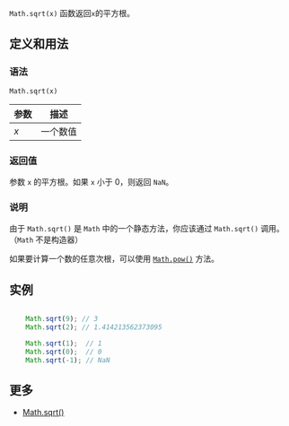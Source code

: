 `Math.sqrt(x)` 函数返回`x`的平方根。

## 定义和用法

### 语法

`Math.sqrt(x)`

| 参数 | 描述 |
| --- | --- |
| _x_ | 一个数值 |

### 返回值

参数 `x` 的平方根。如果 `x` 小于 0，则返回 `NaN`。

### 说明

由于 `Math.sqrt()` 是 `Math` 中的一个静态方法，你应该通过 `Math.sqrt()` 调用。（`Math` 不是构造器）

如果要计算一个数的任意次根，可以使用 [`Math.pow()`](math-pow.html) 方法。

## 实例

``` javascript

    Math.sqrt(9); // 3
    Math.sqrt(2); // 1.414213562373095

    Math.sqrt(1);  // 1
    Math.sqrt(0);  // 0
    Math.sqrt(-1); // NaN

```

## 更多

*   [Math.sqrt()](https://developer.mozilla.org/zh-CN/docs/Web/JavaScript/Reference/Global_Objects/Math/sqrt)